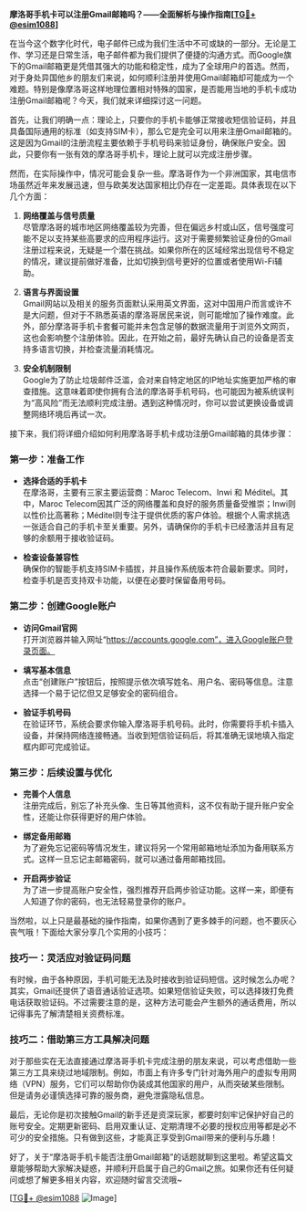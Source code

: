 **摩洛哥手机卡可以注册Gmail邮箱吗？——全面解析与操作指南[[TG💪+ @esim1088](https://t.me/s/esim1088)]**

在当今这个数字化时代，电子邮件已成为我们生活中不可或缺的一部分。无论是工作、学习还是日常生活，电子邮件都为我们提供了便捷的沟通方式。而Google旗下的Gmail邮箱更是凭借其强大的功能和稳定性，成为了全球用户的首选。然而，对于身处异国他乡的朋友们来说，如何顺利注册并使用Gmail邮箱却可能成为一个难题。特别是像摩洛哥这样地理位置相对特殊的国家，是否能用当地的手机卡成功注册Gmail邮箱呢？今天，我们就来详细探讨这一问题。

首先，让我们明确一点：理论上，只要你的手机卡能够正常接收短信验证码，并且具备国际通用的标准（如支持SIM卡），那么它是完全可以用来注册Gmail邮箱的。这是因为Gmail的注册流程主要依赖于手机号码来验证身份，确保账户安全。因此，只要你有一张有效的摩洛哥手机卡，理论上就可以完成注册步骤。

然而，在实际操作中，情况可能会复杂一些。摩洛哥作为一个非洲国家，其电信市场虽然近年来发展迅速，但与欧美发达国家相比仍存在一定差距。具体表现在以下几个方面：

1. **网络覆盖与信号质量**  
   尽管摩洛哥的城市地区网络覆盖较为完善，但在偏远乡村或山区，信号强度可能不足以支持某些高要求的应用程序运行。这对于需要频繁验证身份的Gmail注册过程来说，无疑是一个潜在挑战。如果你所在的区域经常出现信号不稳定的情况，建议提前做好准备，比如切换到信号更好的位置或者使用Wi-Fi辅助。

2. **语言与界面设置**  
   Gmail网站以及相关的服务页面默认采用英文界面，这对中国用户而言或许不是大问题，但对于不熟悉英语的摩洛哥居民来说，则可能增加了操作难度。此外，部分摩洛哥手机卡套餐可能并未包含足够的数据流量用于浏览外文网页，这也会影响整个注册体验。因此，在开始之前，最好先确认自己的设备是否支持多语言切换，并检查流量消耗情况。

3. **安全机制限制**  
   Google为了防止垃圾邮件泛滥，会对来自特定地区的IP地址实施更加严格的审查措施。这意味着即使你拥有合法的摩洛哥手机号码，也可能因为被系统误判为“高风险”而无法顺利完成注册。遇到这种情况时，你可以尝试更换设备或调整网络环境后再试一次。

接下来，我们将详细介绍如何利用摩洛哥手机卡成功注册Gmail邮箱的具体步骤：

### 第一步：准备工作

- **选择合适的手机卡**  
  在摩洛哥，主要有三家主要运营商：Maroc Telecom、Inwi 和 Méditel。其中，Maroc Telecom因其广泛的网络覆盖和良好的服务质量备受推崇；Inwi则以性价比高著称；Méditel则专注于提供优质的客户体验。根据个人需求挑选一张适合自己的手机卡至关重要。另外，请确保你的手机卡已经激活并且有足够的余额用于接收验证码。

- **检查设备兼容性**  
  确保你的智能手机支持SIM卡插拔，并且操作系统版本符合最新要求。同时，检查手机是否支持双卡功能，以便在必要时保留备用号码。

### 第二步：创建Google账户

- **访问Gmail官网**  
  打开浏览器并输入网址“https://accounts.google.com”，进入Google账户登录页面。

- **填写基本信息**  
  点击“创建账户”按钮后，按照提示依次填写姓名、用户名、密码等信息。注意选择一个易于记忆但又足够安全的密码组合。

- **验证手机号码**  
  在验证环节，系统会要求你输入摩洛哥手机号码。此时，你需要将手机卡插入设备，并保持网络连接畅通。当收到短信验证码后，将其准确无误地填入指定框内即可完成验证。

### 第三步：后续设置与优化

- **完善个人信息**  
  注册完成后，别忘了补充头像、生日等其他资料，这不仅有助于提升账户安全性，还能让你获得更好的用户体验。

- **绑定备用邮箱**  
  为了避免忘记密码等情况发生，建议将另一个常用邮箱地址添加为备用联系方式。这样一旦忘记主邮箱密码，就可以通过备用邮箱找回。

- **开启两步验证**  
  为了进一步提高账户安全性，强烈推荐开启两步验证功能。这样一来，即便有人知道了你的密码，也无法轻易登录你的账户。

当然啦，以上只是最基础的操作指南，如果你遇到了更多棘手的问题，也不要灰心丧气哦！下面给大家分享几个实用的小技巧：

### 技巧一：灵活应对验证码问题

有时候，由于各种原因，手机可能无法及时接收到验证码短信。这时候怎么办呢？其实，Gmail还提供了语音通话验证选项。如果短信验证失败，可以选择拨打免费电话获取验证码。不过需要注意的是，这种方法可能会产生额外的通话费用，所以记得事先了解清楚相关资费标准。

### 技巧二：借助第三方工具解决问题

对于那些实在无法直接通过摩洛哥手机卡完成注册的朋友来说，可以考虑借助一些第三方工具来绕过地域限制。例如，市面上有许多专门针对海外用户的虚拟专用网络（VPN）服务，它们可以帮助你伪装成其他国家的用户，从而突破某些限制。但是请务必谨慎选择可靠的服务商，避免泄露隐私信息。

最后，无论你是初次接触Gmail的新手还是资深玩家，都要时刻牢记保护好自己的账号安全。定期更新密码、启用双重认证、定期清理不必要的授权应用等都是必不可少的安全措施。只有做到这些，才能真正享受到Gmail带来的便利与乐趣！

好了，关于“摩洛哥手机卡能否注册Gmail邮箱”的话题就聊到这里啦。希望这篇文章能够帮助大家解决疑惑，并顺利开启属于自己的Gmail之旅。如果你还有任何疑问或想了解更多相关内容，欢迎随时留言交流哦~ 

[[TG💪+ @esim1088](https://t.me/s/esim1088) ![Image](https://i.postimg.cc/4NQfJmqS/Snipaste-2025-05-13-00-14-12.png)]